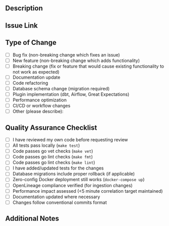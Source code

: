 <!--
Please comply with the contributing guidelines and best practices of this repository.
Pull Request titles must follow conventional commits format: type(scope): description
Example: feat(correlation): add canonical ID fuzzy matching
Example: fix(ingestion): resolve OpenLineage event parsing error
-->

## Description
<!-- Provide a detailed description of the changes in this PR -->

## Issue Link
<!-- Link to the related issue (if applicable) -->

## Type of Change
<!-- Mark the appropriate option with an 'x' -->
- [ ] Bug fix (non-breaking change which fixes an issue)
- [ ] New feature (non-breaking change which adds functionality)
- [ ] Breaking change (fix or feature that would cause existing functionality to not work as expected)
- [ ] Documentation update
- [ ] Code refactoring
- [ ] Database schema change (migration required)
- [ ] Plugin implementation (dbt, Airflow, Great Expectations)
- [ ] Performance optimization
- [ ] CI/CD or workflow changes
- [ ] Other (please describe):

## Quality Assurance Checklist
<!-- Mark completed items with an 'x' -->
- [ ] I have reviewed my own code before requesting review
- [ ] All tests pass locally (`make test`)
- [ ] Code passes go vet checks (`make vet`)
- [ ] Code passes go lint checks (`make fmt`)
- [ ] Code passes go lint checks (`make lint`)
- [ ] I have added/updated tests for the changes
- [ ] Database migrations include proper rollback (if applicable)
- [ ] Zero-config Docker deployment still works (`docker-compose up`)
- [ ] OpenLineage compliance verified (for ingestion changes)
- [ ] Performance impact assessed (<5 minute correlation target maintained)
- [ ] Documentation updated where necessary
- [ ] Changes follow conventional commits format

## Additional Notes
<!-- Any additional information that reviewers should know -->